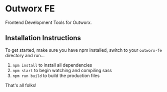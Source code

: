 # Outworx FE

Frontend Development Tools for Outworx.

## Installation Instructions

To get started, make sure you have npm installed, switch to your `outworx-fe` directory and run...

1. `npm install` to install all dependencies
2. `npm start` to begin watching and compiling sass
3. `npm run build` to build the production files

That's all folks!
